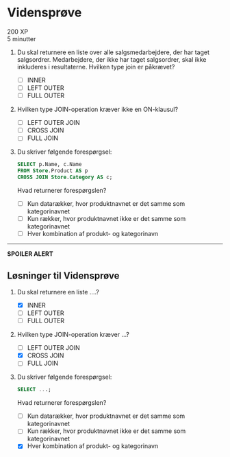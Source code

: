 # Vidensprøve

200 XP  
5 minutter

1. Du skal returnere en liste over alle salgsmedarbejdere, der har taget salgsordrer. Medarbejdere, der ikke har taget salgsordrer, skal ikke inkluderes i resultaterne. Hvilken type join er påkrævet?

   - [ ] INNER
   - [ ] LEFT OUTER
   - [ ] FULL OUTER

2. Hvilken type JOIN-operation kræver ikke en ON-klausul?

   - [ ] LEFT OUTER JOIN
   - [ ] CROSS JOIN
   - [ ] FULL JOIN

3. Du skriver følgende forespørgsel: 

    ```SQL
    SELECT p.Name, c.Name 
    FROM Store.Product AS p 
    CROSS JOIN Store.Category AS c;
    ``` 

   Hvad returnerer forespørgslen?

   - [ ] Kun datarækker, hvor produktnavnet er det samme som kategorinavnet
   - [ ] Kun rækker, hvor produktnavnet ikke er det samme som kategorinavnet
   - [ ] Hver kombination af produkt- og kategorinavn

---
__SPOILER ALERT__

## Løsninger til Vidensprøve

1. Du skal returnere en liste ....?

   - [x] INNER
   - [ ] LEFT OUTER
   - [ ] FULL OUTER

2. Hvilken type JOIN-operation kræver ...?

   - [ ] LEFT OUTER JOIN
   - [x] CROSS JOIN
   - [ ] FULL JOIN

3. Du skriver følgende forespørgsel:
    ```SQL
    SELECT ...;
    ```
   Hvad returnerer forespørgslen?

   - [ ] Kun datarækker, hvor produktnavnet er det samme som kategorinavnet
   - [ ] Kun rækker, hvor produktnavnet ikke er det samme som kategorinavnet
   - [x] Hver kombination af produkt- og kategorinavn
